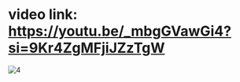 # video link: https://youtu.be/_mbgGVawGi4?si=9Kr4ZgMFjiJZzTgW
![4](https://github.com/EhabMagdyy/TFPlayer-ESP32/assets/132620660/96229c1e-5c4f-48cc-b5d1-f9738eb28e35)
